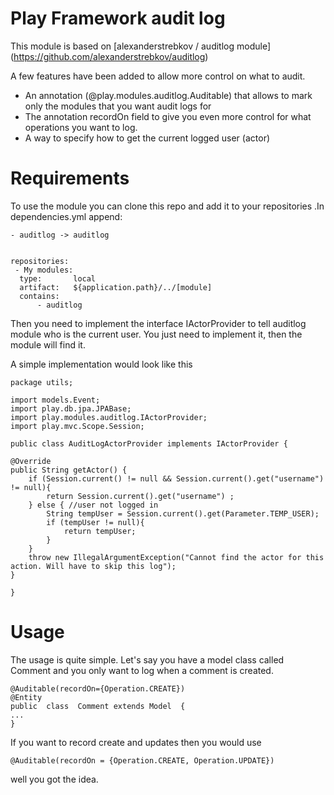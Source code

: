 Play Framework audit log
========================

This module is based on [alexanderstrebkov / auditlog module] (https://github.com/alexanderstrebkov/auditlog)

A few features have been added to allow more control on what to audit.

* An annotation (@play.modules.auditlog.Auditable) that allows to mark only the modules that you want audit logs for
* The annotation recordOn field to give you even more control for what operations you want to log.
* A way to specify how to get the current logged user (actor) 


Requirements
============
To use the module you can clone this repo and add it to your repositories .In dependencies.yml append:

    - auditlog -> auditlog


    repositories:
     - My modules:
      type:       local
      artifact:   ${application.path}/../[module]
      contains:
          - auditlog



Then you need to implement the interface IActorProvider to tell auditlog module who is the current user. You just need to implement it, then the module will find it.

A simple implementation would look like this

    package utils;

    import models.Event;
    import play.db.jpa.JPABase;
    import play.modules.auditlog.IActorProvider;
    import play.mvc.Scope.Session;
  
    public class AuditLogActorProvider implements IActorProvider {
	
	@Override
	public String getActor() {
		if (Session.current() != null && Session.current().get("username") != null){
			return Session.current().get("username") ;
		} else { //user not logged in
			String tempUser = Session.current().get(Parameter.TEMP_USER);
			if (tempUser != null){
				return tempUser;
			}
		}
		throw new IllegalArgumentException("Cannot find the actor for this action. Will have to skip this log");
	}
  
    }




Usage
=====

The usage is quite simple. Let's say you have a model class called Comment and you only want to log when a comment is created.

    @Auditable(recordOn={Operation.CREATE})
    @Entity
    public  class  Comment extends Model  {
    ...
    }

If you want to record create and updates then you would use

    @Auditable(recordOn = {Operation.CREATE, Operation.UPDATE})

well you got the idea.

 

